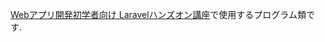 [Webアプリ開発初学者向け Laravelハンズオン講座](https://qiita.com/KateSawada/items/b866beff7c6013e267dc)で使用するプログラム類です.
